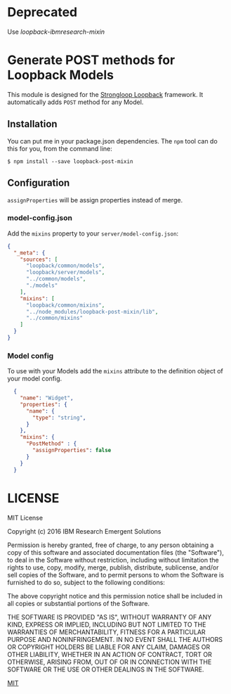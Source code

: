 # Deprecated

Use _loopback-ibmresearch-mixin_

# Generate POST methods for Loopback Models

This module is designed for the [Strongloop Loopback](https://github.com/strongloop/loopback) framework. It automatically adds `POST` method for any Model.

## Installation

You can put me in your package.json dependencies. The `npm` tool can do this for you, from the command line:

    $ npm install --save loopback-post-mixin

## Configuration

`assignProperties` will be assign properties instead of merge.

### model-config.json

Add the `mixins` property to your `server/model-config.json`:

```json
{
  "_meta": {
    "sources": [
      "loopback/common/models",
      "loopback/server/models",
      "../common/models",
      "./models"
    ],
    "mixins": [
      "loopback/common/mixins",
      "../node_modules/loopback-post-mixin/lib",
      "../common/mixins"
    ]
  }
}
```

### Model config

To use with your Models add the `mixins` attribute to the definition object of your model config.

```json
  {
    "name": "Widget",
    "properties": {
      "name": {
        "type": "string",
      }
    },
    "mixins": {
      "PostMethod" : {
        "assignProperties": false
      }
    }
  }
```

# LICENSE

MIT License

Copyright (c) 2016 IBM Research Emergent Solutions

Permission is hereby granted, free of charge, to any person obtaining a copy
of this software and associated documentation files (the "Software"), to deal
in the Software without restriction, including without limitation the rights
to use, copy, modify, merge, publish, distribute, sublicense, and/or sell
copies of the Software, and to permit persons to whom the Software is
furnished to do so, subject to the following conditions:

The above copyright notice and this permission notice shall be included in all
copies or substantial portions of the Software.

THE SOFTWARE IS PROVIDED "AS IS", WITHOUT WARRANTY OF ANY KIND, EXPRESS OR
IMPLIED, INCLUDING BUT NOT LIMITED TO THE WARRANTIES OF MERCHANTABILITY,
FITNESS FOR A PARTICULAR PURPOSE AND NONINFRINGEMENT. IN NO EVENT SHALL THE
AUTHORS OR COPYRIGHT HOLDERS BE LIABLE FOR ANY CLAIM, DAMAGES OR OTHER
LIABILITY, WHETHER IN AN ACTION OF CONTRACT, TORT OR OTHERWISE, ARISING FROM,
OUT OF OR IN CONNECTION WITH THE SOFTWARE OR THE USE OR OTHER DEALINGS IN THE
SOFTWARE.

[MIT](LICENSE.txt)
